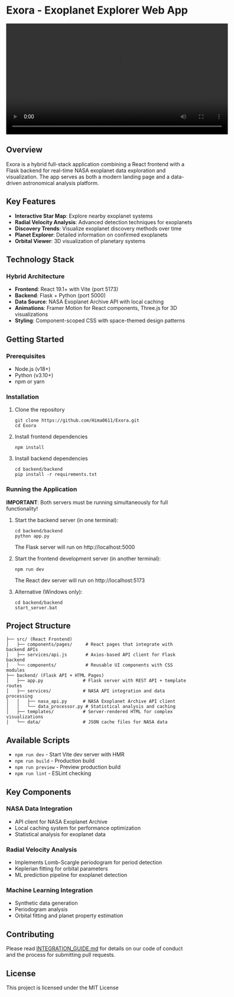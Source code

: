 # Exora - Exoplanet Explorer Web App

<!-- Project Overview Video -->
<video src="./src/assets/Proj_Video.mp4" controls width="600">
  Your browser does not support the video tag.
</video>

## Overview

Exora is a hybrid full-stack application combining a React frontend with a Flask backend for real-time NASA exoplanet data exploration and visualization. The app serves as both a modern landing page and a data-driven astronomical analysis platform.

## Key Features

- **Interactive Star Map**: Explore nearby exoplanet systems
- **Radial Velocity Analysis**: Advanced detection techniques for exoplanets
- **Discovery Trends**: Visualize exoplanet discovery methods over time
- **Planet Explorer**: Detailed information on confirmed exoplanets
- **Orbital Viewer**: 3D visualization of planetary systems

## Technology Stack

### Hybrid Architecture

- **Frontend**: React 19.1+ with Vite (port 5173)
- **Backend**: Flask + Python (port 5000)
- **Data Source**: NASA Exoplanet Archive API with local caching
- **Animations**: Framer Motion for React components, Three.js for 3D visualizations
- **Styling**: Component-scoped CSS with space-themed design patterns

## Getting Started

### Prerequisites

- Node.js (v18+)
- Python (v3.10+)
- npm or yarn

### Installation

1. Clone the repository

   ```
   git clone https://github.com/Hima0611/Exora.git
   cd Exora
   ```

2. Install frontend dependencies

   ```
   npm install
   ```

3. Install backend dependencies
   ```
   cd backend/backend
   pip install -r requirements.txt
   ```

### Running the Application

**IMPORTANT**: Both servers must be running simultaneously for full functionality!

1. Start the backend server (in one terminal):

   ```
   cd backend/backend
   python app.py
   ```

   The Flask server will run on http://localhost:5000

2. Start the frontend development server (in another terminal):

   ```
   npm run dev
   ```

   The React dev server will run on http://localhost:5173

3. Alternative (Windows only):
   ```
   cd backend/backend
   start_server.bat
   ```

## Project Structure

```
├── src/ (React Frontend)
│   ├── components/pages/     # React pages that integrate with backend APIs
│   ├── services/api.js       # Axios-based API client for Flask backend
│   └── components/           # Reusable UI components with CSS modules
├── backend/ (Flask API + HTML Pages)
│   ├── app.py               # Flask server with REST API + template routes
│   ├── services/            # NASA API integration and data processing
│   │   ├── nasa_api.py      # NASA Exoplanet Archive API client
│   │   └── data_processor.py # Statistical analysis and caching
│   ├── templates/           # Server-rendered HTML for complex visualizations
│   └── data/                # JSON cache files for NASA data
```

## Available Scripts

- `npm run dev` - Start Vite dev server with HMR
- `npm run build` - Production build
- `npm run preview` - Preview production build
- `npm run lint` - ESLint checking

## Key Components

### NASA Data Integration

- API client for NASA Exoplanet Archive
- Local caching system for performance optimization
- Statistical analysis for exoplanet data

### Radial Velocity Analysis

- Implements Lomb-Scargle periodogram for period detection
- Keplerian fitting for orbital parameters
- ML prediction pipeline for exoplanet detection

### Machine Learning Integration

- Synthetic data generation
- Periodogram analysis
- Orbital fitting and planet property estimation

## Contributing

Please read [INTEGRATION_GUIDE.md](./INTEGRATION_GUIDE.md) for details on our code of conduct and the process for submitting pull requests.

## License

This project is licensed under the MIT License

